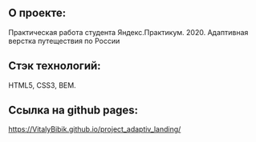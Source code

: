 ## О проекте:
Практическая работа студента Яндекс.Практикум. 2020.
Адаптивная верстка путеществия по России
## Стэк технологий:
HTML5, CSS3, BEM.

## Ссылка на github pages:
https://VitalyBibik.github.io/project_adaptiv_landing/
